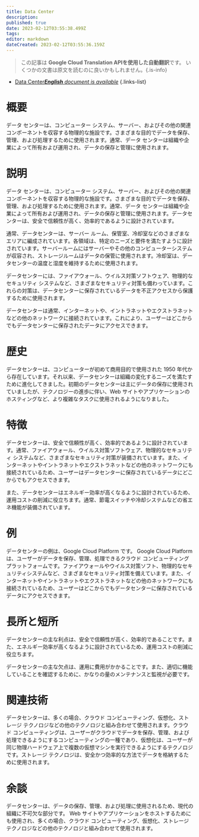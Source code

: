```yaml
---
title: Data Center
description: 
published: true
date: 2023-02-12T03:55:38.499Z
tags: 
editor: markdown
dateCreated: 2023-02-12T03:55:36.159Z
---
```


> この記事は **Google Cloud Translation APIを使用した自動翻訳**です。
いくつかの文書は原文を読むのに良いかもしれません。{.is-info}



- [Data Center***English** document is available*](/en/Knowledge-base/Dictionary/data-center)
{.links-list}


# 概要
データ センターは、コンピューター システム、サーバー、およびその他の関連コンポーネントを収容する物理的な施設です。さまざまな目的でデータを保存、管理、および処理するために使用されます。通常、データ センターは組織や企業によって所有および運用され、データの保存と管理に使用されます。

# 説明
データ センターは、コンピューター システム、サーバー、およびその他の関連コンポーネントを収容する物理的な施設です。さまざまな目的でデータを保存、管理、および処理するために使用されます。通常、データ センターは組織や企業によって所有および運用され、データの保存と管理に使用されます。データセンターは、安全で信頼性が高く、効率的であるように設計されています。

通常、データセンターは、サーバー ルーム、保管室、冷却室などのさまざまなエリアに編成されています。各領域は、特定のニーズと要件を満たすように設計されています。サーバールームにはサーバーやその他のコンピューターシステムが収容され、ストレージルームはデータの保管に使用されます。冷却室は、データセンターの温度と湿度を維持するために使用されます。

データセンターには、ファイアウォール、ウイルス対策ソフトウェア、物理的なセキュリティ システムなど、さまざまなセキュリティ対策も備わっています。これらの対策は、データセンターに保存されているデータを不正アクセスから保護するために使用されます。

データセンターは通常、インターネットや、イントラネットやエクストラネットなどの他のネットワークに接続されています。これにより、ユーザーはどこからでもデータセンターに保存されたデータにアクセスできます。

# 歴史
データセンターは、コンピューターが初めて商用目的で使用された 1950 年代から存在しています。それ以来、データセンターは組織の変化するニーズを満たすために進化してきました。初期のデータセンターは主にデータの保存に使用されていましたが、テクノロジーの進歩に伴い、Web サイトやアプリケーションのホスティングなど、より複雑なタスクに使用されるようになりました。

# 特徴
データセンターは、安全で信頼性が高く、効率的であるように設計されています。通常、ファイアウォール、ウイルス対策ソフトウェア、物理的なセキュリティ システムなど、さまざまなセキュリティ対策が装備されています。また、インターネットやイントラネットやエクストラネットなどの他のネットワークにも接続されているため、ユーザーはデータセンターに保存されているデータにどこからでもアクセスできます。

また、データセンターはエネルギー効率が高くなるように設計されているため、運用コストの削減に役立ちます。通常、節電スイッチや冷却システムなどの省エネ機能が装備されています。

# 例
データセンターの例は、Google Cloud Platform です。 Google Cloud Platform は、ユーザーがデータを保存、管理、処理できるクラウド コンピューティング プラットフォームです。ファイアウォールやウイルス対策ソフト、物理的なセキュリティシステムなど、さまざまなセキュリティ対策を備えています。また、インターネットやイントラネットやエクストラネットなどの他のネットワークにも接続されているため、ユーザーはどこからでもデータセンターに保存されているデータにアクセスできます。

# 長所と短所
データセンターの主な利点は、安全で信頼性が高く、効率的であることです。また、エネルギー効率が高くなるように設計されているため、運用コストの削減に役立ちます。

データセンターの主な欠点は、運用に費用がかかることです。また、適切に機能していることを確認するために、かなりの量のメンテナンスと監視が必要です。

# 関連技術
データセンターは、多くの場合、クラウド コンピューティング、仮想化、ストレージ テクノロジなどの他のテクノロジと組み合わせて使用されます。クラウド コンピューティングは、ユーザーがクラウドでデータを保存、管理、および処理できるようにするコンピューティングの一種であり、仮想化は、ユーザーが同じ物理ハードウェア上で複数の仮想マシンを実行できるようにするテクノロジです。ストレージ テクノロジは、安全かつ効率的な方法でデータを格納するために使用されます。

# 余談
データセンターは、データの保存、管理、および処理に使用されるため、現代の組織に不可欠な部分です。 Web サイトやアプリケーションをホストするためにも使用され、多くの場合、クラウド コンピューティング、仮想化、ストレージ テクノロジなどの他のテクノロジと組み合わせて使用されます。